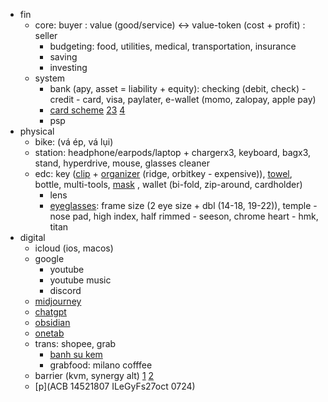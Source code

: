 - fin
	- core: buyer : value (good/service) <-> value-token (cost + profit) : seller
		- budgeting: food, utilities, medical, transportation, insurance
		- saving
		- investing
	- system 
		- bank (apy, asset = liability + equity): checking (debit, check) -  credit - card, visa, paylater, e-wallet (momo, zalopay, apple pay)
		- [card scheme](https://blog.bytebytego.com/p/ep-39-accounting-101-in-payment-systems) [2](https://blog.bytebytego.com/p/ep28-the-payments-ecosystem-also)[3](https://blog.bytebytego.com/p/payment-system) [4](https://newsletter.pragmaticengineer.com/p/designing-a-payment-system)
		- psp
- physical
	- bike: (vá ép, vá lụi)
	- station: headphone/earpods/laptop + chargerx3, keyboard, bagx3, stand, hyperdrive, mouse, glasses cleaner
	- edc: key ([clip](https://shopee.vn/M%C3%B3c-kh%C3%B3a-c%C3%A0i-th%E1%BA%AFt-l%C6%B0ng-Keybar-EDC-Titanium-FEGVE-(Ti-043)-i.469945.22166697302?publish_id=&sp_atk=4bc4742a-c9c5-4afa-8fbc-dacfc67583ec&xptdk=4bc4742a-c9c5-4afa-8fbc-dacfc67583ec) + [organizer](https://shopee.vn/NewBaby-Portable-compact-key-ring-smart-holder-keys-organizer-clip-key-chain-pocket-tool-Vn-VN-VN-i.97333156.22463740216) (ridge, orbitkey - expensive)), [towel](https://www.google.com/search?q=matador+nanodry+towel&oq=matador+nano&gs_lcrp=EgZjaHJvbWUqBwgAEAAYgAQyBwgAEAAYgAQyBggBEEUYOTIHCAIQABiABDIHCAMQABiABDIHCAQQABiABDIHCAUQABiABDIHCAYQABiABDIHCAcQABiABDIMCAgQABgUGIcCGIAE0gEIMjYwNWowajGoAgCwAgA&sourceid=chrome&ie=UTF-8), bottle, multi-tools, [mask](https://vt.tiktok.com/ZSFcM47Y2/) , wallet (bi-fold, zip-around, cardholder)
		- lens
		- [eyeglasses](https://www.youtube.com/watch?v=FVPj4om505E&list=PLzi60fSuOmPBWMT-jd7GYS6EDpv3CfK5P&index=2): frame size (2 eye size + dbl (14-18, 19-22)), temple - nose pad, high index, half rimmed - seeson, chrome heart - hmk, titan
- digital
	- icloud (ios, macos)
	- google
		- youtube
		- youtube music
		- discord
	- [midjourney](https://docs.google.com/document/d/1h1FZ2HnC2CG6lflnvIkowYVu3CNSp6pfY0UQOdaz8oE/edit?usp=sharing)
	- [chatgpt](https://docs.google.com/document/d/1yVgH0m6vJR_MDs4p3uI3g2X1w-kuHCE8oBSyl8FecyI/edit?usp=sharing)
	- [obsidian](https://docs.google.com/document/d/1MFosOH7U-vYx9Fs9rXmHp7VA6QHgSrUMi6QSi_WGQc0/edit?usp=sharing)
	- [onetab](https://docs.google.com/document/d/1klvwDo19ubelJPK8tkcDBqnoirTCnve3zjQNYsAedLY/edit?usp=sharing)
	- trans: shopee, grab
		- [banh su kem](https://food.grab.com/vn/en/restaurant/b%C3%A1nh-su-que-nguy%E1%BB%85n-thi%E1%BB%87n-thu%E1%BA%ADt-delivery/5-CY2BR321L7UZT6)
		- grabfood: milano cofffee
	- barrier (kvm, synergy alt) [1](https://github.com/debauchee/barrier/releases) [2](https://github.com/debauchee/barrier/issues/231)
	- [p](ACB 14521807 ILeGyFs27oct  0724)